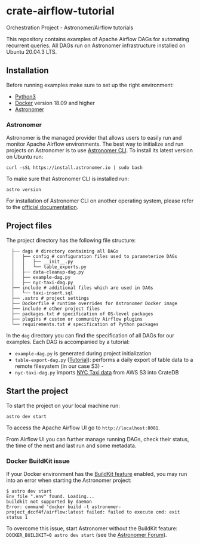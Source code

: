 # crate-airflow-tutorial
Orchestration Project - Astronomer/Airflow tutorials


This repository contains examples of Apache Airflow DAGs for automating recurrent queries. All DAGs run on Astronomer infrastructure installed on Ubuntu 20.04.3 LTS.


## Installation

Before running examples make sure to set up the right environment:

* [Python3](https://www.python.org/downloads/)
* [Docker](https://www.docker.com/) version 18.09 and higher
* [Astronomer](https://www.astronomer.io/)

### Astronomer
Astronomer is the managed provider that allows users to easily run and monitor Apache Airflow environments. The best way to initialize and run projects on Astronomer is to use [Astronomer CLI](https://www.astronomer.io/docs/cloud/stable/develop/cli-quickstart). To install its latest version on Ubuntu run:

`curl -sSL https://install.astronomer.io | sudo bash`

To make sure that Astronomer CLI is installed run:

`astro version`

For installation of Astronomer CLI on another operating system, please refer to the [official documentation](https://www.astronomer.io/docs/cloud/stable/develop/cli-quickstart).

## Project files

The project directory has the following file structure:

```
  ├── dags # directory containing all DAGs
  │   ├── config # configuration files used to parameterize DAGs
  │   │   ├── __init__.py
  │   │   └── table_exports.py
  │   ├── data-cleanup-dag.py
  │   ├── example-dag.py
  │   ├── nyc-taxi-dag.py
  ├── include # additional files which are used in DAGs
  │   └── taxi-insert.sql
  ├── .astro # project settings
  ├── Dockerfile # runtime overrides for Astronomer Docker image
  ├── include # other project files
  ├── packages.txt # specification of OS-level packages
  ├── plugins # custom or community Airflow plugins
  └── requirements.txt # specification of Python packages
```

In the `dag` directory you can find the specification of all DAGs for our examples.
Each DAG is accompanied by a tutorial:

* `example-dag.py` is generated during project initialization
* `table-export-dag.py` ([Tutorial](https://community.crate.io/t/cratedb-and-apache-airflow-part-one/901)): performs a daily export of table data to a remote filesystem (in our case S3) -
* `nyc-taxi-dag.py` imports [NYC Taxi data](https://github.com/toddwschneider/nyc-taxi-data) from AWS S3 into CrateDB

## Start the project

To start the project on your local machine run:

`astro dev start`

To access the Apache Airflow UI go to `http://localhost:8081`.

From Airflow UI you can further manage running DAGs, check their status, the time of the next and last run and some metadata.

### Docker BuildKit issue

If your Docker environment has the [BuildKit feature](https://docs.docker.com/develop/develop-images/build_enhancements/) enabled, you may run into an error when starting the Astronomer project:

```
$ astro dev start
Env file ".env" found. Loading...
buildkit not supported by daemon
Error: command 'docker build -t astronomer-project_dccf4f/airflow:latest failed: failed to execute cmd: exit status 1
```

To overcome this issue, start Astronomer without the BuildKit feature: `DOCKER_BUILDKIT=0 astro dev start` (see the [Astronomer Forum](https://forum.astronomer.io/t/buildkit-not-supported-by-daemon-error-command-docker-build-t-airflow-astro-bcb837-airflow-latest-failed-failed-to-execute-cmd-exit-status-1/857)).
